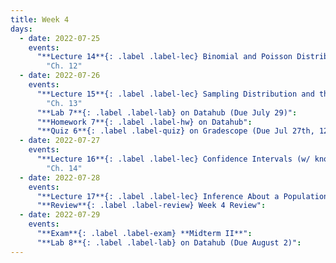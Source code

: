 ```yaml
---
title: Week 4
days:
  - date: 2022-07-25
    events:
      "**Lecture 14**{: .label .label-lec} Binomial and Poisson Distribution":
        "Ch. 12"
  - date: 2022-07-26
    events:
      "**Lecture 15**{: .label .label-lec} Sampling Distribution and the Central Limit Theorem": 
        "Ch. 13"
      "**Lab 7**{: .label .label-lab} on Datahub (Due July 29)":
      "**Homework 7**{: .label .label-hw} on Datahub":
      "**Quiz 6**{: .label .label-quiz} on Gradescope (Due Jul 27th, 12:00 PM PST)) ":
  - date: 2022-07-27
    events:
      "**Lecture 16**{: .label .label-lec} Confidence Intervals (w/ known SD), Hypothesis Testing":
        "Ch. 14"
  - date: 2022-07-28
    events:
      "**Lecture 17**{: .label .label-lec} Inference About a Population Mean (Z and T)":
      "**Review**{: .label .label-review} Week 4 Review":
  - date: 2022-07-29
    events:
      "**Exam**{: .label .label-exam} **Midterm II**":
      "**Lab 8**{: .label .label-lab} on Datahub (Due August 2)":
---
```

